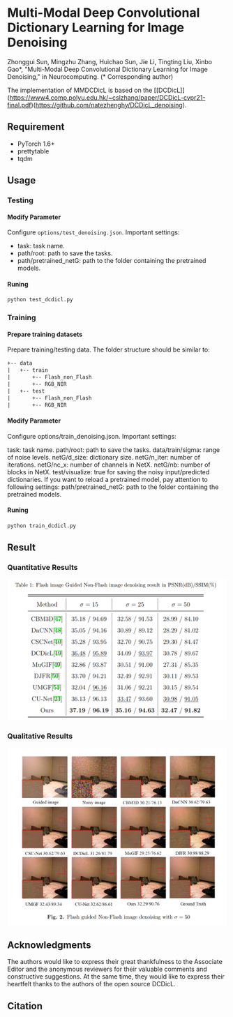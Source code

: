 # Multi-Modal Deep Convolutional Dictionary Learning for Image Denoising
Zhonggui Sun, Mingzhu Zhang, Huichao Sun, Jie Li, Tingting Liu, Xinbo Gao*, "Multi-Modal Deep Convolutional Dictionary Learning for Image Denoising," in Neurocomputing. (* Corresponding author)


The implementation of MMDCDicL is based on the [[DCDicL]] (https://www4.comp.polyu.edu.hk/~cslzhang/paper/DCDicL-cvpr21-final.pdf)(https://github.com/natezhenghy/DCDicL_denoising).

## Requirement
- PyTorch 1.6+
- prettytable
- tqdm
## Usage
### Testing
#### Modify Parameter
Configure ```options/test_denoising.json```. Important settings:
- task: task name.
- path/root: path to save the tasks.
- path/pretrained_netG: path to the folder containing the pretrained models.


#### Runing
```bash
python test_dcdicl.py
```

### Training
#### Prepare training datasets
Prepare training/testing data. The folder structure should be similar to:

```
+-- data
|   +-- train
|       +-- Flash_non_Flash
|       +-- RGB_NIR
|   +-- test
|       +-- Flash_non_Flash
|       +-- RGB_NIR
```
#### Modify Parameter
Configure options/train_denoising.json. Important settings:

task: task name.
path/root: path to save the tasks.
data/train/sigma: range of noise levels.
netG/d_size: dictionary size.
netG/n_iter: number of iterations.
netG/nc_x: number of channels in NetX.
netG/nb: number of blocks in NetX.
test/visualize: true for saving the noisy input/predicted dictionaries.
If you want to reload a pretrained model, pay attention to following settings:
path/pretrained_netG: path to the folder containing the pretrained models.

#### Runing
```bash
python train_dcdicl.py
```
## Result
### Quantitative Results
![image](https://github.com/mingzhuzhang1/MMDCDicL/blob/main/Table1.png)
### Qualitative Results
<div align=center><img src="https://github.com/mingzhuzhang1/MMDCDicL/blob/main/Figure2.png"/></div>

## Acknowledgments
The authors would like to express their great thankfulness to the Associate Editor and the anonymous reviewers for
their valuable comments and constructive suggestions. At the same time, they would like to express their heartfelt thanks to the authors of the open source DCDicL.
## Citation
